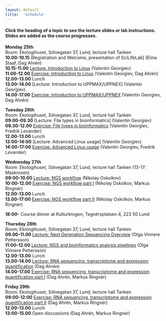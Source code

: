 ```yaml
---
layout: default
title:  'Schedule'
---
```


#### Click the heading of a topic to see the lecture slides or lab instructions. Slides are added as the course progresses.

**Monday 25th**  
Room: Ekologihuset, Sölvegatan 37, Lund, lecture hall Tanken  
**10.00-10.15** [Registration and Welcome, presentation of SciLifeLab] (Elina Staaf, Dag Ahrén)  
**10.15-11.00** [Lecture: Introduction to Linux](slides/linux-intro.pdf) (Valentin Georgiev)  
**11.00-12.00** [Exercise: Introduction to Linux](labs/linux-intro) (Valentin Georgiev, Dag Ahrén)  
**12.00-13.00** Lunch  
**13.00-14.00** [Lecture: Introduction to UPPMAX/UPPNEX] (Valentin Georgiev)  
**14.00-17.00** [Exercise: Introduction to UPPMAX/UPPNEX](labs/uppmax-intro) (Valentin Georgiev, Dag Ahrén)  

**Tuesday 26th**  
Room: Ekologihuset, Sölvegatan 37, Lund, lecture hall Tanken  
**09.00-09.30** [Lecture: File types in bioinformatics] (Valentin Georgiev)  
**09.30-12.00** [Exercise: File types in bioinformatics](labs/filetypes) (Valentin Georgiev, Fredrik Levander)  
**12.00-13.00** Lunch  
**13:00-14:00** [Lecture: Advanced Linux usage] (Valentin Georgiev)  
**14:00-17:00** [Exercise: Advanced Linux usage](labs/loops_lab) (Valentin Georgiev, Fredrik Levander)  

**Wednesday 27th**  
Room: Ekologihuset, Sölvegatan 37, Lund, lecture hall Tanken (13-17: Maskrosen)  
**09:00-10.00** [Lecture: NGS workflow](slides/NGS_workflow.pdf) (Nikolay Oskolkov)  
**10:00-12.00** [Exercise: NGS workflow part I](labs/NGS_workflow) (Nikolay Oskolkov, Markus Ringnér)  
**12.00-13.00** Lunch  
**13.00-17:00** [Exercise: NGS workflow part II](labs/NGS_workflow) (Nikolay Oskolkov, Markus Ringnér)  

**18:00-** Course dinner at Kulturkrogen, Tegnérsplatsen 4, 223 50 Lund  

**Thursday 28th**  
Room: Ekologihuset, Sölvegatan 37, Lund, lecture hall Tanken  
**09.00-11.00** [Lecture: Next Generation Sequencing Overview](slides/Sequencing_OVP2017_b.pdf) (Olga Vinnere Pettersson)  
**11:00-12.00** [Lecture: NGS and bioinformatics analysis pipelines](slides/SciLife_Bioinfo_course_may2017_AA.ppt) (Olga Vinnere Pettersson)  
**12.00-13.00** Lunch  
**13.00-14.00** [Lecture: RNA sequencing, transcriptome and expression quantification](slides/Lecture.html) (Dag Ahrén)   
**14.00-17.00** [Exercise: RNA sequencing, transcriptome and expression quantification part I](labs/RNAseqLab.md) (Dag Ahrén, Markus Ringnér)  

**Friday 29th**  
Room: Ekologihuset, Sölvegatan 37, Lund, lecture hall Tanken  
**09:00-12:00** [Exercise: RNA sequencing, transcriptome and expression quantification part II](labs/RNAseqLab.md) (Dag Ahrén, Markus Ringnér)  
**12.00-13.00** Lunch  
**13:00-15.00** Open discussions (Dag Ahrén, Markus Ringnér)  


